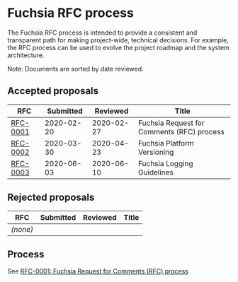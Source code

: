 # Fuchsia RFC process

The Fuchsia RFC process is intended to provide a consistent and transparent path
for making project-wide, technical decisions. For example, the RFC process can
be used to evolve the project roadmap and the system architecture.

Note: Documents are sorted by date reviewed.

## Accepted proposals

RFC | Submitted  | Reviewed   | Title
----|------------|------------|------
[RFC-0001](0001_rfc_process.md) | 2020-02-20 | 2020-02-27 | Fuchsia Request for Comments (RFC) process
[RFC-0002](0002_platform_versioning.md) | 2020-03-30 | 2020-04-23 | Fuchsia Platform Versioning
[RFC-0003](0003_logging.md) | 2020-06-03 | 2020-06-10 | Fuchsia Logging Guidelines

## Rejected proposals

RFC | Submitted  | Reviewed   | Title
----|------------|------------|------
_(none)_ | &nbsp; | &nbsp; | &nbsp;

## Process

See [RFC-0001: Fuchsia Request for Comments (RFC) process](0001_rfc_process.md)
